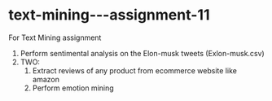# text-mining---assignment-11
For Text Mining assignment    
1) Perform sentimental analysis on the Elon-musk tweets (Exlon-musk.csv)
2) TWO:
   1) Extract reviews of any product from ecommerce website like amazon
   2) Perform emotion mining

